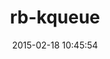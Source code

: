 ---
layout: post
title:  "rb-kqueue"
repo:   "mat813/rb-kqueue"
date:   2015-02-18 10:45:54
gemurl: http://github.com/mat813/rb-kqueue
---